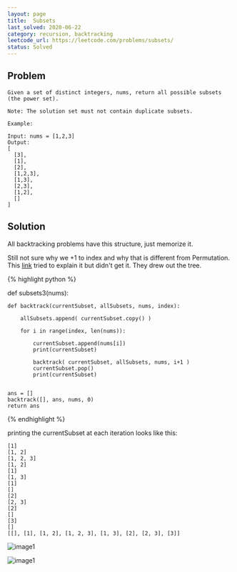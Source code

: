 ```yaml
---
layout: page
title:  Subsets
last_solved: 2020-06-22
category: recursion, backtracking
leetcode_url: https://leetcode.com/problems/subsets/
status: Solved
---
```


Problem
-------

```
Given a set of distinct integers, nums, return all possible subsets (the power set).

Note: The solution set must not contain duplicate subsets.

Example:

Input: nums = [1,2,3]
Output:
[
  [3],
  [1],
  [2],
  [1,2,3],
  [1,3],
  [2,3],
  [1,2],
  []
]

```

Solution
----------

All backtracking problems have this structure, just memorize it.

Still not sure why we +1 to index and why that is different from Permutation. This [link](https://medium.com/algorithms-and-leetcode/backtracking-e001561b9f28) tried to explain it but didn't get it. They drew out the tree.



{% highlight python %}

def subsets3(nums):

    def backtrack(currentSubset, allSubsets, nums, index):

        allSubsets.append( currentSubset.copy() )

        for i in range(index, len(nums)):

            currentSubset.append(nums[i])
            print(currentSubset)

            backtrack( currentSubset, allSubsets, nums, i+1 )
            currentSubset.pop()
            print(currentSubset)


    ans = []
    backtrack([], ans, nums, 0)
    return ans

{% endhighlight %}


printing the currentSubset at each iteration looks like this:
```
[1]
[1, 2]
[1, 2, 3]
[1, 2]
[1]
[1, 3]
[1]
[]
[2]
[2, 3]
[2]
[]
[3]
[]
[[], [1], [1, 2], [1, 2, 3], [1, 3], [2], [2, 3], [3]]
```

![image1](https://miro.medium.com/max/1400/1*xrjS6JIZ5f7wFCNBDPrr0g.png)

![image1](https://miro.medium.com/max/1400/1*_s5iiwdZXbg1OFWO9YDjng@2x.jpeg)